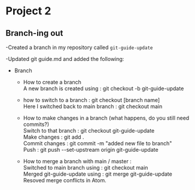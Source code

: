 # Project 2

## Branch-ing out

-Created a branch in my  repository called `git-guide-update` </br>

-Updated git guide.md and added the following: </br>

- Branch</br>
  - How to create a branch</br>
    A new branch is created using :  git checkout -b git-guide-update</br>
  - how to switch to a branch :        git checkout [branch name] </br>
    Here I switched back to main branch : git checkout main </br>

  - How to make changes in a branch (what happens, do you still need commits?) </br>
    Switch to that branch :     git checkout git-guide-update </br>
    Make changes :              git add . </br>
    Commit changes :            git commit -m "added new file to branch" </br>
    Push :                      git push  --set-upstream origin git-guide-update </br>

  
  - How to merge a branch with main / master : </br>
    Switched to main branch  using  : git checkout main </br>
    Merged git-guide-update using : git merge git-guide-update </br>
    Resoved merge conflicts in Atom.

